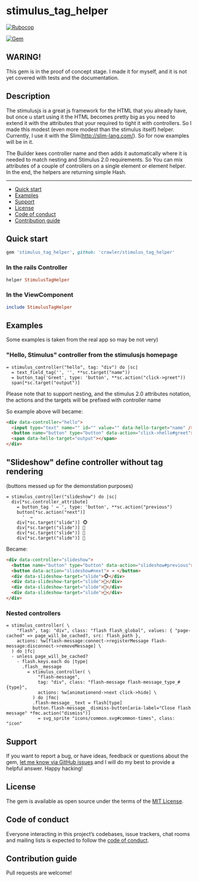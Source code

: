 # stimulus_tag_helper

[![Rubocop](https://github.com/crawler/stimulus_tag_helper/workflows/Rubocop/badge.svg)](https://github.com/crawler/stimulus_tag_helper/actions)

[![Gem](https://img.shields.io/gem/v/stimulus_tag_helper.svg)](https://rubygems.org/gems/stimulus_tag_helper)

## WARING!

This gem is in the proof of concept stage. I made it for myself, and it is not yet covered with tests and the documentation.

## Description

The stimulusjs is a great js framework for the HTML that you already have, but once u start using it the HTML becomes pretty big as you need to extend it with the attributes that your required to tight it with controllers. So I made this modest (even more modest than the stimulus itself) helper. Currently, I use it with the Slim(http://slim-lang.com/). So for now examples will be in it.

The Builder kees controller name and then adds it automatically where it is needed to match nesting and Stimulus 2.0 requirements. 
So You can mix attributes of a couple of controllers on a single element or element helper. In the end, the helpers are returning simple Hash.

---

- [Quick start](#quick-start)
- [Examples](#examples)
- [Support](#support)
- [License](#license)
- [Code of conduct](#code-of-conduct)
- [Contribution guide](#contribution-guide)

## Quick start

```ruby
gem 'stimulus_tag_helper', github: 'crawler/stimulus_tag_helper'
```

### In the rails Controller

```ruby
helper StimulusTagHelper
```

### In the ViewComponent

```ruby
include StimulusTagHelper
```

## Examples

Some examples is taken from the real app so may be not very)

### "Hello, Stimulus" controller from the stimulusjs homepage

```slim
= stimulus_controller("hello", tag: "div") do |sc|
  = text_field_tag('', '', **sc.target("name"))
  = button_tag('Greet', type: 'button', **sc.action("click->greet"))
  span[*sc.target("output")]
```

Please note that to support nesting, and the stimulus 2.0 attributes notation, the actions and the targets will be prefixed with controller name

So example above will became:

```html
<div data-controller="hello">
  <input type="text" name="" id="" value="" data-hello-target="name" />
  <button name="button" type="button" data-action="click->hello#greet">Greet</button>
  <span data-hello-target="output"></span>
</div>
```


## "Slideshow" define controller without tag rendering

(buttons messed up for the demonstation purposes)

```slim
= stimulus_controller("slideshow") do |sc|
  div[*sc.controller_attribute]
    = button_tag ' ← ', type: 'button', **sc.action("previous")
    button[*sc.action("next")]
      '  →
    div[*sc.target("slide")] 🐵
    div[*sc.target("slide")] 🙈
    div[*sc.target("slide")] 🙉
    div[*sc.target("slide")] 🙊
```

Became:

```html
<div data-controller="slideshow">
  <button name="button" type="button" data-action="slideshow#previous"> ← </button>
  <button data-action="slideshow#next"> → </button>
  <div data-slideshow-target="slide">🐵</div>
  <div data-slideshow-target="slide">🙈</div>
  <div data-slideshow-target="slide">🙉</div>
  <div data-slideshow-target="slide">🙊</div>
</div>
```

### Nested controllers

```slim
= stimulus_controller( \
    "flash", tag: "div", class: "flash flash_global", values: { "page-cached" => page_will_be_cached?, src: flash_path },
    actions: %w[flash-message:connect->registerMessage flash-message:disconnect->removeMessage] \
  ) do |fc|
  - unless page_will_be_cached?
    - flash.keys.each do |type|
      .flash__message
        = stimulus_controller( \
            "flash-message",
            tag: "div", class: "flash-message flash-message_type_#{type}",
            actions: %w[animationend->next click->hide] \
          ) do |fmc|
          .flash-message__text = flash[type]
          button.flash-message__dismiss-button[aria-label="Close flash message" *fmc.action("dismiss")]
            = svg_sprite "icons/common.svg#common-times", class: "icon"

```


## Support

If you want to report a bug, or have ideas, feedback or questions about the gem, [let me know via GitHub issues](https://github.com/crawler/stimulus_tag_helper/issues/new) and I will do my best to provide a helpful answer. Happy hacking!

## License

The gem is available as open source under the terms of the [MIT License](LICENSE.txt).

## Code of conduct

Everyone interacting in this project’s codebases, issue trackers, chat rooms and mailing lists is expected to follow the [code of conduct](CODE_OF_CONDUCT.md).

## Contribution guide

Pull requests are welcome!
